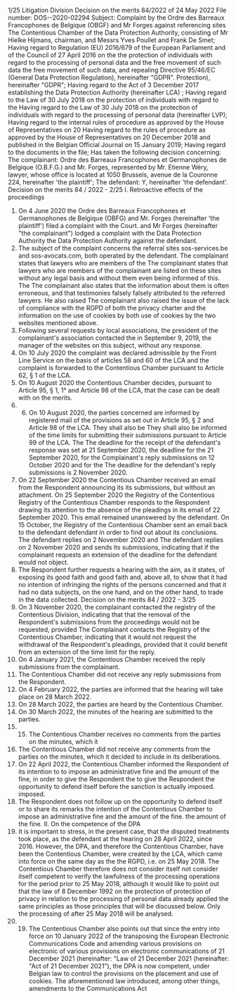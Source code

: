 1/25
Litigation Division
Decision on the merits 84/2022 of 24 May 2022
File number: DOS--2020-02294
Subject: Complaint by the Ordre des Barreaux Francophones de Belgique (OBGF) and Mr Forges
against referencing sites
The Contentious Chamber of the Data Protection Authority, consisting of Mr Hielke
Hijmans, chairman, and Messrs Yves Poullet and Frank De Smet;
Having regard to Regulation (EU) 2016/679 of the European Parliament and of the Council of 27 April 2016 on the
the protection of individuals with regard to the processing of personal data and the free movement of such data
the free movement of such data, and repealing Directive 95/46/EC (General Data Protection Regulation), hereinafter "GDPR".
Protection), hereinafter "GDPR";
Having regard to the Act of 3 December 2017 establishing the Data Protection Authority (hereinafter
LCA) ;
Having regard to the Law of 30 July 2018 on the protection of individuals with regard to the
Having regard to the Law of 30 July 2018 on the protection of individuals with regard to the processing of personal data (hereinafter LVP);
Having regard to the internal rules of procedure as approved by the House of Representatives on 20
Having regard to the rules of procedure as approved by the House of Representatives on 20 December 2018 and published in the Belgian Official Journal on 15 January 2019;
Having regard to the documents in the file;
Has taken the following decision concerning:
The complainant: Ordre des Barreaux Francophones et Germanophones de Belgique (O.B.F.G.) and
Mr. Forges, represented by Mr. Etienne Wéry, lawyer, whose office is located at
1050 Brussels, avenue de la Couronne 224, hereinafter 'the plaintiff';
The defendant: Y, hereinafter 'the defendant'.
Decision on the merits 84 / 2022 - 2/25
I. Retroactive effects of the proceedings
1. On 4 June 2020 the Ordre des Barreaux Francophones et Germanophones de Belgique (OBFG) and Mr. Forges (hereinafter 'the plaintiff') filed a complaint with the Court.
and Mr Forges (hereinafter "the complainant") lodged a complaint with the Data Protection Authority
the Data Protection Authority against the defendant.
2. The subject of the complaint concerns the referral sites sos-services.be and sos-avocats.com,
both operated by the defendant. The complainant states that lawyers who are members of the
The complainant states that lawyers who are members of the complainant are listed on these sites without any legal basis and without them even being informed of this. The
The complainant also states that the information about them is often erroneous, and that testimonies falsely
falsely attributed to the referred lawyers. He also raised
The complainant also raised the issue of the lack of compliance with the RGPD of both the privacy charter and the information on the use of cookies by both
use of cookies by the two websites mentioned above.
3. Following several requests by local associations, the president of the complainant's association contacted the
in September 9, 2019, the manager of the websites on this subject, without any response.
4. On 10 July 2020 the complaint was declared admissible by the Front Line Service on the basis of
articles 58 and 60 of the LCA and the complaint is forwarded to the Contentious Chamber pursuant to
Article 62, § 1 of the LCA.
5. On 10 August 2020 the Contentious Chamber decides, pursuant to Article 95, § 1, 1° and Article
98 of the LCA, that the case can be dealt with on the merits.
6. 6. On 10 August 2020, the parties concerned are informed by registered mail of the provisions
as set out in Article 95, § 2 and Article 98 of the LCA. They shall also be
They shall also be informed of the time limits for submitting their submissions pursuant to Article 99 of the LCA. The
The deadline for the receipt of the defendant's response was set at 21 September 2020, the deadline for the
21 September 2020, for the Complainant's reply submissions on 12 October 2020 and for the
The deadline for the defendant's reply submissions is 2 November 2020.
7. On 22 September 2020 the Contentious Chamber received an email from the Respondent announcing its
its submissions, but without an attachment. On 25 September 2020 the Registry of the Contentious
Registry of the Contentious Chamber responds to the Respondent drawing its attention to the absence of the pleadings
in its email of 22 September 2020. This email remained unanswered by the
defendant. On 15 October, the Registry of the Contentious Chamber sent an email back to the defendant
defendant in order to find out about its conclusions. The defendant replies on 2 November 2020 and
The defendant replies on 2 November 2020 and sends its submissions, indicating that if the complainant requests an extension of the deadline for
the defendant would not object.
8. The Respondent further requests a hearing with the aim, as it states, of exposing its good faith and
good faith and, above all, to show that it had no intention of infringing the rights of the persons concerned and that it had no
data subjects, on the one hand, and on the other hand, to trade in the data collected.
Decision on the merits 84 / 2022 - 3/25
9. On 3 November 2020, the complainant contacted the registry of the Contentious Division, indicating that
that the removal of the Respondent's submissions from the proceedings would not be requested, provided
The Complainant contacts the Registry of the Contentious Chamber, indicating that it would not request the withdrawal of the Respondent's pleadings, provided that it could benefit from an extension of the time limit for the reply.
10. On 4 January 2021, the Contentious Chamber received the reply submissions from the
complainant.
11. The Contentious Chamber did not receive any reply submissions from the Respondent.
12. On 4 February 2022, the parties are informed that the hearing will take place on 28 March 2022.
13. On 28 March 2022, the parties are heard by the Contentious Chamber.
14. On 30 March 2022, the minutes of the hearing are submitted to the parties.
15. 15. The Contentious Chamber receives no comments from the parties on the minutes, which it
15. The Contentious Chamber did not receive any comments from the parties on the minutes, which it decided to include in its deliberations.
16. On 22 April 2022, the Contentious Chamber informed the Respondent of its intention to
to impose an administrative fine and the amount of the fine, in order to give the Respondent the
to give the Respondent the opportunity to defend itself before the sanction is actually imposed.
imposed.
17. The Respondent does not follow up on the opportunity to defend itself or to share its remarks
the intention of the Contentious Chamber to impose an administrative fine and the amount of the fine.
the amount of the fine.
II. On the competence of the DPA
18. It is important to stress, in the present case, that the disputed treatments took place, as
the defendant at the hearing on 28 April 2022, since 2016. However, the DPA, and therefore the Contentious Chamber, have been
the Contentious Chamber, were created by the LCA, which came into force on the same day as the
the RGPD, i.e. on 25 May 2018. The Contentious Chamber therefore does not consider itself
not consider itself competent to verify the lawfulness of the processing operations for the period prior to 25 May
2018, although it would like to point out that the law of 8 December 1992 on the protection of
protection of privacy in relation to the processing of personal data already applied the same principles as those
principles that will be discussed below. Only the processing of
after 25 May 2018 will be analysed.
19. 19. The Contentious Chamber also points out that since the entry into force on 10 January 2022 of the
transposing the European Electronic Communications Code and amending various provisions on electronic
of various provisions on electronic communications of 21 December 2021 (hereinafter: "Law of 21 December 2021
(hereinafter: "Act of 21 December 2021"), the DPA is now competent, under Belgian law
to control the provisions on the placement and use of cookies. The aforementioned law
introduced, among other things, amendments to the Communications Act
